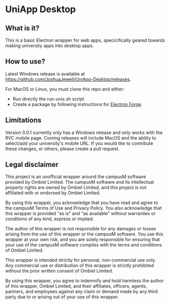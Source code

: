 # UniApp Desktop
## What is it?
This is a basic Electron wrapper for web apps, specicifically geared towards making university apps into desktop apps. 

## How to use?
Latest Windows release is available at https://github.com/JoshuaJewell/UniApp-Desktop/releases.

For MacOS or Linux, you must clone this repo and either:
<ul>
    <li>Run directly the run-unix.sh script.</li>
    <li>Create a package by following instructions for <a href='https://www.electronjs.org/docs/latest/tutorial/tutorial-packaging'>Electron Forge</a>.</li>
</ul>

## Limitations
Version 0.0.1 currently only has a Windows release and only works with the RVC mobile page. Coming releases will include MacOS and the ability to select/add your university's mobile URL. If you would like to contribute these changes, or others, please create a pull request.

## Legal disclaimer
This project is an unofficial wrapper around the campusM software provided by Ombiel Limited. The campusM software and its intellectual property rights are owned by Ombiel Limited, and this project is not affiliated with or endorsed by Ombiel Limited.

By using this wrapper, you acknowledge that you have read and agree to the campusM Terms of Use and Privacy Policy. You also acknowledge that this wrapper is provided "as is" and "as available" without warranties or conditions of any kind, express or implied.

The author of this wrapper is not responsible for any damages or losses arising from the use of this wrapper or the campusM software. You use this wrapper at your own risk, and you are solely responsible for ensuring that your use of the campusM software complies with the terms and conditions of Ombiel Limited.

This wrapper is intended strictly for personal, non-commercial use only. Any commercial use or distribution of this wrapper is strictly prohibited without the prior written consent of Ombiel Limited.

By using this wrapper, you agree to indemnify and hold harmless the author of this wrapper, Ombiel Limited, and their affiliates, officers, agents, partners, and employees against any claim or demand made by any third party due to or arising out of your use of this wrapper.
